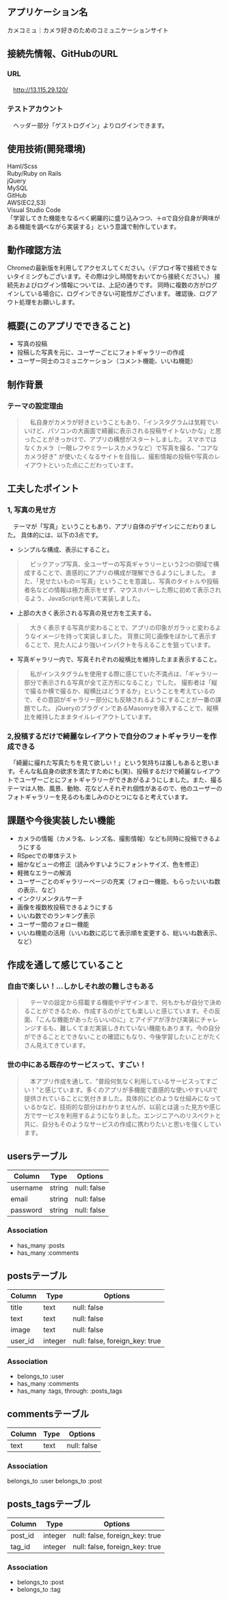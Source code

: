 ## アプリケーション名

カメコミュ｜カメラ好きのためのコミュニケーションサイト

## 接続先情報、GitHubのURL

### URL

　http://13.115.29.120/
 
### テストアカウント

　ヘッダー部分「ゲストログイン」よりログインできます。

## 使用技術(開発環境)

Haml/Scss  
Ruby/Ruby on Rails  
jQuery  
MySQL  
GitHub  
AWS(EC2,S3)  
Visual Studio Code  
「学習してきた機能をなるべく網羅的に盛り込みつつ、＋αで自分自身が興味がある機能を調べながら実装する」という意識で制作しています。

## 動作確認方法

Chromeの最新版を利用してアクセスしてください。（デプロイ等で接続できないタイミングもございます。その際は少し時間をおいてから接続ください。）
接続先およびログイン情報については、上記の通りです。
同時に複数の方がログインしている場合に、ログインできない可能性がございます。
確認後、ログアウト処理をお願いします。

## 概要(このアプリでできること)

- 写真の投稿
- 投稿した写真を元に、ユーザーごとにフォトギャラリーの作成
- ユーザー同士のコミュニケーション（コメント機能、いいね機能）

## 制作背景

### テーマの設定理由

>　私自身がカメラが好きということもあり、「インスタグラムは気軽でいいけど、パソコンの大画面で綺麗に表示される投稿サイトないかな」と思ったことがきっかけで、アプリの構想がスタートしました。
スマホではなくカメラ（一眼レフやミラーレスカメラなど）で写真を撮る、"コアなカメラ好き" が使いたくなるサイトを目指し、撮影情報の投稿や写真のレイアウトといった点にこだわっています。


## 工夫したポイント

### 1, 写真の見せ方
　テーマが「写真」ということもあり、アプリ自体のデザインにこだわりました。
具体的には、以下の3点です。


- シンプルな構成、表示にすること。
>　ピックアップ写真、全ユーザーの写真ギャラリーという2つの領域で構成することで、直感的にアプリの構成が理解できるようにしました。
また、「見せたいもの＝写真」ということを意識し、写真のタイトルや投稿者名などの情報は極力表示をせず、マウスホバーした際に初めて表示されるよう、JavaScriptを用いて実装しました。


- 上部の大きく表示される写真の見せ方を工夫する。
>　大きく表示する写真が変わることで、アプリの印象がガラッと変わるようなイメージを持って実装しました。
背景に同じ画像をぼかして表示することで、見た人により強いインパクトを与えることを狙っています。


- 写真ギャラリー内で、写真それぞれの縦横比を維持したまま表示すること。
>　私がインスタグラムを使用する際に感じていた不満点は、「ギャラリー部分で表示される写真が全て正方形になること」でした。
 撮影者は「縦で撮るか横で撮るか、縦横比はどうするか」ということを考えているので、その意図がギャラリー部分にも反映されるようにすることが一番の課題でした。
 jQueryのプラグインであるMasonryを導入することで、縦横比を維持したままタイルレイアウトしています。


### 2,投稿するだけで綺麗なレイアウトで自分のフォトギャラリーを作成できる
　「綺麗に撮れた写真たちを見て欲しい！」という気持ちは誰しもあると思います。そんな私自身の欲求を満たすためにも(笑)、投稿するだけで綺麗なレイアウトでユーザーごとにフォトギャラリーができあがるようにしました。また、撮るテーマは人物、風景、動物、花など人それぞれ個性があるので、他のユーザーのフォトギャラリーを見るのも楽しみのひとつになると考えています。

## 課題や今後実装したい機能
- カメラの情報（カメラ名、レンズ名、撮影情報）なども同時に投稿できるようにする
- RSpecでの単体テスト
- 細かなビューの修正（読みやすいようにフォントサイズ、色を修正）
- 軽微なエラーの解消
- ユーザーごとのギャラリーページの充実（フォロー機能、もらったいいね数の表示、など）
- インクリメンタルサーチ
- 画像を複数枚投稿できるようにする
- いいね数でのランキング表示
- ユーザー間のフォロー機能
- いいね機能の活用（いいね数に応じて表示順を変更する、総いいね数表示、など）

## 作成を通して感じていること
### 自由で楽しい！...しかしそれ故の難しさもある
>　テーマの設定から搭載する機能やデザインまで、何もかもが自分で決めることができるため、作成するのがとても楽しいと感じています。その反面、「こんな機能があったらいいのに」とアイデアが浮かび実装にチャレンジするも、難しくてまだ実装しきれていない機能もあります。今の自分ができることとできないことの確認にもなり、今後学習したいことがたくさん見えてきています。
### 世の中にある既存のサービスって、すごい！
>　本アプリ作成を通して、"普段何気なく利用しているサービスってすごい！"と感じています。多くのアプリが多機能で直感的な使いやすいUIで提供されていることに気付きました。具体的にどのような仕組みになっているかなど、技術的な部分はわかりませんが、以前とは違った見方や感じ方でサービスを利用するようになりました。エンジニアへのリスペクトと共に、自分もそのようなサービスの作成に携わりたいと思いを強くしています。





## usersテーブル
|Column|Type|Options|
|------|----|-------|
|username|string|null: false|
|email|string|null: false|
|password|string|null: false|
### Association
- has_many :posts
- has_many :comments


## postsテーブル
|Column|Type|Options|
|------|----|-------|
|title|text|null: false|
|text|text|null: false|
|image|text|null: false|
|user_id|integer|null: false, foreign_key: true|
### Association
- belongs_to :user
- has_many :comments
- has_many :tags, through: :posts_tags



<!-- ## tagsテーブル
|Column|Type|Options|
|------|----|-------|
|text|text|null: false|
### Association
- belongs_to :photo
- has_many :posts, through: :posts_tags -->


## commentsテーブル
|Column|Type|Options|
|------|----|-------|
|text|text|null: false|
### Association
belongs_to :user
belongs_to :post


## posts_tagsテーブル
|Column|Type|Options|
|------|----|-------|
|post_id|integer|null: false, foreign_key: true|
|tag_id|integer|null: false, foreign_key: true|
### Association
- belongs_to :post
- belongs_to :tag
